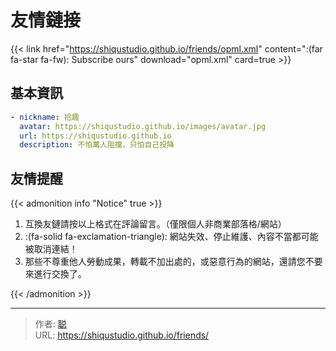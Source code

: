 # 友情鏈接


<!--
> 暫時不接受友鏈！
> Warn: 超過兩年為更新或長期挂掉的站點將被取消！
-->

{{< link href="https://shiqustudio.github.io/friends/opml.xml" content=":(far fa-star fa-fw): Subscribe ours" download="opml.xml" card=true >}}

## 基本資訊

```yaml
- nickname: 拾趣
  avatar: https://shiqustudio.github.io/images/avatar.jpg
  url: https://shiqustudio.github.io
  description: 不怕萬人阻擋，只怕自己投降
```

## 友情提醒

{{< admonition info "Notice" true >}}

1. 互換友鏈請按以上格式在評論留言。（僅限個人非商業部落格/網站）
2. :(fa-solid fa-exclamation-triangle): 網站失效、停止維護、內容不當都可能被取消連結！
3. 那些不尊重他人勞動成果，轉載不加出處的，或惡意行為的網站，還請您不要來進行交換了。

{{< /admonition >}}


---

> 作者: [聪](https://shiqustudio.github.io/)  
> URL: https://shiqustudio.github.io/friends/  

